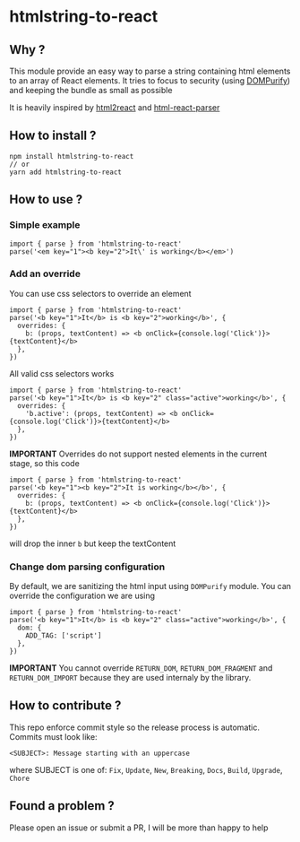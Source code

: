 # htmlstring-to-react

## Why ?

This module provide an easy way to parse a string containing html elements to an array of React elements. It tries to focus to security (using [DOMPurify](https://github.com/cure53/DOMPurify)) and keeping the bundle as small as possible

It is heavily inspired by [html2react](https://github.com/Deschtex/html2react) and [html-react-parser](https://github.com/remarkablemark/html-react-parser)

## How to install ?

    npm install htmlstring-to-react
    // or
    yarn add htmlstring-to-react

## How to use ?

### Simple example

    import { parse } from 'htmlstring-to-react'
    parse('<em key="1"><b key="2">It\' is working</b></em>')

### Add an override

You can use css selectors to override an element

    import { parse } from 'htmlstring-to-react'
    parse('<b key="1">It</b> is <b key="2">working</b>', {
      overrides: {
        b: (props, textContent) => <b onClick={console.log('Click')}>{textContent}</b>
      },
    })

All valid css selectors works

    import { parse } from 'htmlstring-to-react'
    parse('<b key="1">It</b> is <b key="2" class="active">working</b>', {
      overrides: {
        'b.active': (props, textContent) => <b onClick={console.log('Click')}>{textContent}</b>
      },
    })

**IMPORTANT** Overrides do not support nested elements in the current stage, so this code

    import { parse } from 'htmlstring-to-react'
    parse('<b key="1"><b key="2">It is working</b></b>', {
      overrides: {
        b: (props, textContent) => <b onClick={console.log('Click')}>{textContent}</b>
      },
    })

will drop the inner `b` but keep the textContent

### Change dom parsing configuration

By default, we are sanitizing the html input using `DOMPurify` module. You can override the configuration we are using

    import { parse } from 'htmlstring-to-react'
    parse('<b key="1">It</b> is <b key="2" class="active">working</b>', {
      dom: {
        ADD_TAG: ['script']
      },
    })

**IMPORTANT** You cannot override `RETURN_DOM`, `RETURN_DOM_FRAGMENT` and `RETURN_DOM_IMPORT` because they are used internaly by the library.

## How to contribute ?

This repo enforce commit style so the release process is automatic. Commits must look like:

    <SUBJECT>: Message starting with an uppercase

where SUBJECT is one of: `Fix`, `Update`, `New`, `Breaking`, `Docs`, `Build`, `Upgrade`, `Chore`

## Found a problem ?

Please open an issue or submit a PR, I will be more than happy to help
